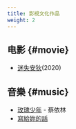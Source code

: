 ```yaml
---
title: 影視文化作品
weight: 2
---
```


## 电影 {#movie}

- [迷失安狄](https://zh.wikipedia.org/wiki/%E8%BF%B7%E5%A4%B1%E5%AE%89%E7%8B%84)(2020)

## 音樂 {#music}

- [玫瑰少年](https://zh.wikipedia.org/wiki/玫瑰少年_%28歌曲%29) - 蔡依林
- [寫給妳的話](https://youtube.com/playlist?list=PLtzYDwd776n8vFb-Km76PSICFh66WcXMe)
